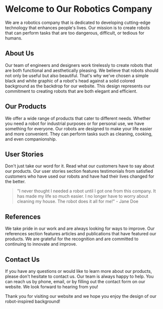 <!--font:Poppins-->

# Welcome to Our Robotics Company

We are a robotics company that is dedicated to developing cutting-edge technology that enhances people's lives. Our mission is to create robots that can perform tasks that are too dangerous, difficult, or tedious for humans.

## About Us

Our team of engineers and designers work tirelessly to create robots that are both functional and aesthetically pleasing. We believe that robots should not only be useful but also beautiful. That's why we've chosen a simple black and white graphic of a robot's head against a solid colored background as the backdrop for our website. This design represents our commitment to creating robots that are both elegant and efficient.

## Our Products

We offer a wide range of products that cater to different needs. Whether you need a robot for industrial purposes or for personal use, we have something for everyone. Our robots are designed to make your life easier and more convenient. They can perform tasks such as cleaning, cooking, and even companionship.

## User Stories

Don't just take our word for it. Read what our customers have to say about our products. Our user stories section features testimonials from satisfied customers who have used our robots and have had their lives changed for the better.

> "I never thought I needed a robot until I got one from this company. It has made my life so much easier. I no longer have to worry about cleaning my house. The robot does it all for me!" - Jane Doe

## References

We take pride in our work and are always looking for ways to improve. Our references section features articles and publications that have featured our products. We are grateful for the recognition and are committed to continuing to innovate and improve.

## Contact Us

If you have any questions or would like to learn more about our products, please don't hesitate to contact us. Our team is always happy to help. You can reach us by phone, email, or by filling out the contact form on our website. We look forward to hearing from you!

Thank you for visiting our website and we hope you enjoy the design of our robot-inspired background!

<!--

Write me content for website with wallpaper which alt text is:

"A wallpaper with a simple black and white graphic of a robot's head, against a solid colored background."

The name/title of the page should not be 1:1 copy of the alt text but rather a real content of the website which is using this wallpaper.

- Use markdown format 
- Start with heading
- Heading should be short and concise
- The content should look like a real website 
- The website should not be about the wallpaper, wallpaper is just a related background
- Heading should be contain work "wallpaper" or "background"
- Include real sections like references, contact, user stories, etc. use things relevant to the page purpose.
- Feel free to use structure like headings, bullets, numbering, blockquotes, paragraphs, horizontal lines, etc.
- You can use formatting like bold or _italic_
- You can include UTF-8 emojis
- Links should be only #hash anchors (and you can refer to the document itself)
- Do not include images


---


# Robotics Company Website Background

Welcome to our website! We are a robotics company dedicated to developing cutting-edge technology that enhances people's lives. Our mission is to create robots that can perform tasks that are too dangerous, difficult, or tedious for humans.

## About Us

Our team of engineers and designers work tirelessly to create robots that are both functional and aesthetically pleasing. We believe that robots should not only be useful but also beautiful. That's why we've chosen this wallpaper as the background for our website. It features a simple black and white graphic of a robot's head against a solid colored background. This design represents our commitment to creating robots that are both elegant and efficient.

## Our Products

We offer a wide range of products that cater to different needs. Whether you need a robot for industrial purposes or for personal use, we have something for everyone. Our robots are designed to make your life easier and more convenient. They can perform tasks such as cleaning, cooking, and even companionship.

## User Stories

Don't just take our word for it. Read what our customers have to say about our products. Our user stories section features testimonials from satisfied customers who have used our robots and have had their lives changed for the better.

> "I never thought I needed a robot until I got one from this company. It has made my life so much easier. I no longer have to worry about cleaning my house. The robot does it all for me!" - Jane Doe

## References

We take pride in our work and are always looking for ways to improve. Our references section features articles and publications that have featured our products. We are grateful for the recognition and are committed to continuing to innovate and improve.

## Contact Us

If you have any questions or would like to learn more about our products, please don't hesitate to contact us. Our team is always happy to help. You can reach us by phone, email, or by filling out the contact form on our website. We look forward to hearing from you!

Thank you for visiting our website and we hope you enjoy our robot-inspired wallpaper background!


---


Heading is too long, rewrite whole content.


---


# Robot-Inspired Wallpaper Background for Our Robotics Company Website

Welcome to our robotics company website! We are passionate about developing cutting-edge technology that enhances people's lives. Our mission is to create robots that can perform tasks that are too dangerous, difficult, or tedious for humans.

## About Us

Our team of engineers and designers work tirelessly to create robots that are both functional and aesthetically pleasing. We believe that robots should not only be useful but also beautiful. That's why we've chosen a wallpaper with a simple black and white graphic of a robot's head against a solid colored background as the backdrop for our website. This design represents our commitment to creating robots that are both elegant and efficient.

## Our Products

We offer a wide range of products that cater to different needs. Whether you need a robot for industrial purposes or for personal use, we have something for everyone. Our robots are designed to make your life easier and more convenient. They can perform tasks such as cleaning, cooking, and even companionship.

## User Stories

Don't just take our word for it. Read what our customers have to say about our products. Our user stories section features testimonials from satisfied customers who have used our robots and have had their lives changed for the better.

> "I never thought I needed a robot until I got one from this company. It has made my life so much easier. I no longer have to worry about cleaning my house. The robot does it all for me!" - Jane Doe

## References

We take pride in our work and are always looking for ways to improve. Our references section features articles and publications that have featured our products. We are grateful for the recognition and are committed to continuing to innovate and improve.

## Contact Us

If you have any questions or would like to learn more about our products, please don't hesitate to contact us. Our team is always happy to help. You can reach us by phone, email, or by filling out the contact form on our website. We look forward to hearing from you!

Thank you for visiting our website and we hope you enjoy our robot-inspired wallpaper background!


---


Heading should not include word "wallpaper". The website should not be about the wallpaper itself, wallpaper is just a related background, rewrite whole content.


---


# Welcome to Our Robotics Company Website

At our robotics company, we are passionate about developing cutting-edge technology that enhances people's lives. Our mission is to create robots that can perform tasks that are too dangerous, difficult, or tedious for humans.

## About Us

Our team of engineers and designers work tirelessly to create robots that are both functional and aesthetically pleasing. We believe that robots should not only be useful but also beautiful. That's why we've chosen a simple black and white graphic of a robot's head against a solid colored background as the backdrop for our website. This design represents our commitment to creating robots that are both elegant and efficient.

## Our Products

We offer a wide range of products that cater to different needs. Whether you need a robot for industrial purposes or for personal use, we have something for everyone. Our robots are designed to make your life easier and more convenient. They can perform tasks such as cleaning, cooking, and even companionship.

## User Stories

Don't just take our word for it. Read what our customers have to say about our products. Our user stories section features testimonials from satisfied customers who have used our robots and have had their lives changed for the better.

> "I never thought I needed a robot until I got one from this company. It has made my life so much easier. I no longer have to worry about cleaning my house. The robot does it all for me!" - Jane Doe

## References

We take pride in our work and are always looking for ways to improve. Our references section features articles and publications that have featured our products. We are grateful for the recognition and are committed to continuing to innovate and improve.

## Contact Us

If you have any questions or would like to learn more about our products, please don't hesitate to contact us. Our team is always happy to help. You can reach us by phone, email, or by filling out the contact form on our website. We look forward to hearing from you!

Thank you for visiting our website and we hope you enjoy the design of our robot-inspired background!


---


Heading is too long, rewrite whole content.


---


# Welcome to Our Robotics Company

We are a robotics company that is dedicated to developing cutting-edge technology that enhances people's lives. Our mission is to create robots that can perform tasks that are too dangerous, difficult, or tedious for humans.

## About Us

Our team of engineers and designers work tirelessly to create robots that are both functional and aesthetically pleasing. We believe that robots should not only be useful but also beautiful. That's why we've chosen a simple black and white graphic of a robot's head against a solid colored background as the backdrop for our website. This design represents our commitment to creating robots that are both elegant and efficient.

## Our Products

We offer a wide range of products that cater to different needs. Whether you need a robot for industrial purposes or for personal use, we have something for everyone. Our robots are designed to make your life easier and more convenient. They can perform tasks such as cleaning, cooking, and even companionship.

## User Stories

Don't just take our word for it. Read what our customers have to say about our products. Our user stories section features testimonials from satisfied customers who have used our robots and have had their lives changed for the better.

> "I never thought I needed a robot until I got one from this company. It has made my life so much easier. I no longer have to worry about cleaning my house. The robot does it all for me!" - Jane Doe

## References

We take pride in our work and are always looking for ways to improve. Our references section features articles and publications that have featured our products. We are grateful for the recognition and are committed to continuing to innovate and improve.

## Contact Us

If you have any questions or would like to learn more about our products, please don't hesitate to contact us. Our team is always happy to help. You can reach us by phone, email, or by filling out the contact form on our website. We look forward to hearing from you!

Thank you for visiting our website and we hope you enjoy the design of our robot-inspired background!


---


Write me a Google font which is best fitting for the website.

Pick from the list:
- Alegreya
- Poppins
- Inter
- Montserrat
- Open Sans
- Orbitron
- Dancing Script
- Barlow Condensed
- Lobster
- Great Vibes
- IBM Plex Sans
- Futura
- Raleway
- Lato
- Playfair Display
- Roboto
- Exo 2


Write just the font name nothing else.


---


Poppins

-->
